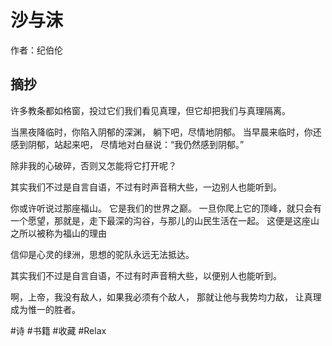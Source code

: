 # 沙与沫
作者：纪伯伦



## 摘抄

许多教条都如格窗，投过它们我们看见真理，但它却把我们与真理隔离。

当黑夜降临时，你陷入阴郁的深渊，
躺下吧，尽情地阴郁。
当早晨来临时，你还感到阴郁，站起来吧，
尽情地对白昼说：“我仍然感到阴郁。”

除非我的心破碎，否则又怎能将它打开呢？

其实我们不过是自言自语，不过有时声音稍大些，一边别人也能听到。

你或许听说过那座福山。
它是我们的世界之巅。
一旦你爬上它的顶峰，就只会有一个愿望，那就是，走下最深的沟谷，与那儿的山民生活在一起。
这便是这座山之所以被称为福山的理由

信仰是心灵的绿洲，思想的驼队永远无法抵达。

其实我们不过是自言自语，不过有时声音稍大些，以便别人也能听到。

啊，上帝，我没有敌人，如果我必须有个敌人， 那就让他与我势均力敌， 让真理成为惟一的胜者。 



#诗 #书籍 #收藏 #Relax